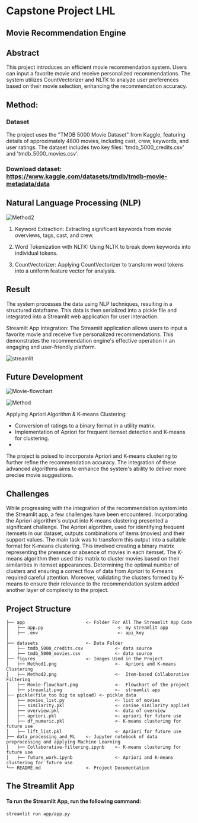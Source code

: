 # Capstone Project LHL
## Movie Recommendation Engine
## Abstract
This project introduces an efficient movie recommendation system. Users can input a favorite movie and receive personalized recommendations. The system utilizes CountVectorizer and NLTK to analyze user preferences based on their movie selection, enhancing the recommendation accuracy.

## Method:
### Dataset
The project uses the "TMDB 5000 Movie Dataset" from Kaggle, featuring details of approximately 4800 movies, including cast, crew, keywords, and user ratings. The dataset includes two key files: 'tmdb_5000_credits.csv' and 'tmdb_5000_movies.csv'.
### Download dataset: https://www.kaggle.com/datasets/tmdb/tmdb-movie-metadata/data

## Natural Language Processing (NLP)

![Method2](https://github.com/sjrpokemon/LHL-final-project/assets/128329266/2ffa827c-7554-4791-8476-4848f67faf11)

1. Keyword Extraction: Extracting significant keywords from movie overviews, tags, cast, and crew.

2. Word Tokenization with NLTK: Using NLTK to break down keywords into individual tokens.

3. CountVectorizer: Applying CountVectorizer to transform word tokens into a uniform feature vector for analysis.

## Result
The system processes the data using NLP techniques, resulting in a structured dataframe. This data is then serialized into a pickle file and integrated into a Streamlit web application for user interaction.

Streamlit App Integration: The Streamlit application allows users to input a favorite movie and receive five personalized recommendations. This demonstrates the recommendation engine's effective operation in an engaging and user-friendly platform.

![streamlit](https://github.com/sjrpokemon/LHL-final-project/assets/128329266/75b20b87-7347-467f-8da0-bf643c15e9d1)

## Future Development

![Movie-flowchart](https://github.com/sjrpokemon/LHL-final-project/assets/128329266/0c6c662d-0a95-42e9-8a13-000e8ea72050)


![Method](https://github.com/sjrpokemon/LHL-final-project/assets/128329266/7f4ba9c2-a4ad-41ae-81f0-e15283cedc74)

Applying Apriori Algorithm & K-means Clustering:

- Conversion of ratings to a binary format in a utility matrix.
- Implementation of Apriori for frequent itemset detection and K-means for clustering.
- 
The project is poised to incorporate Apriori and K-means clustering to further refine the recommendation accuracy. The integration of these advanced algorithms aims to enhance the system's ability to deliver more precise movie suggestions.

## Challenges
While progressing with the integration of the recommendation system into the Streamlit app, a few challenges have been encountered. Incorporating the Apriori algorithm's output into K-means clustering presented a significant challenge. The Apriori algorithm, used for identifying frequent itemsets in our dataset, outputs combinations of items (movies) and their support values. The main task was to transform this output into a suitable format for K-means clustering. This involved creating a binary matrix representing the presence or absence of movies in each itemset. The K-means algorithm then used this matrix to cluster movies based on their similarities in itemset appearances. Determining the optimal number of clusters and ensuring a correct flow of data from Apriori to K-means required careful attention. Moreover, validating the clusters formed by K-means to ensure their relevance to the recommendation system added another layer of complexity to the project.

## Project Structure
```
├── app                       <- Folder For All The Streamlit App Code  
│   ├── app.py                            <- my streamlit app 
│   ├── .env                              <- api_key
│
├── datasets                  <- Data Folder 
│   ├── tmdb_5000_credits.csv            <- data source
│   ├── tmdb_5000_movies.csv             <- data source
├── figures                   <- Images Used in the Project 
│   ├── Method1.png                      <-  Apriori and K-means Clustering   
│   ├── Method2.png                      <-  Item-based Collaborative Filtering
│   ├── Movie-flowchart.png              <-  Flowchart of the project
│   ├── streamlit.png                    <-  streamlit app
├── pickle(file too big to upload) <- pickle data
│   ├── movies_list.py                   <- list of movies
│   ├── similarity.pkl                   <- cosine_similarity applied
│   ├── overview.pkl                     <- data of overview
│   ├── apriori.pkl                      <- apriori for future use
│   ├── df_numeric.pkl                   <- K-means clustering for future use
│   ├── lift_list.pkl                    <- Apriori for future use
├── data_processing_and_ML    <- Jupyter notebook of data preprocessing and applying Machine Learning
│   ├── Collaborative-filtering.ipynb    <- K-means clustering for future use
│   ├── future_work.ipynb                <- Apriori and K-means clustering for future use      
└── README.md                 <- Project Documentation
```
## The Streamlit App
#### To run the Streamlit App, run the following command: 
```
streamlit run app/app.py
```
